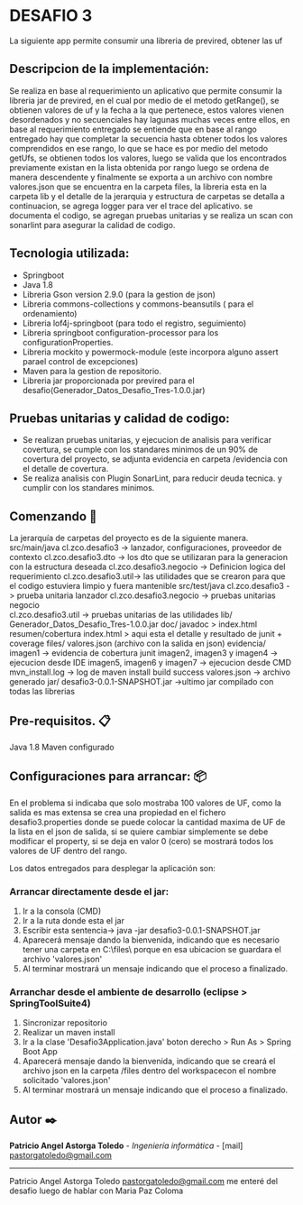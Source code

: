 # DESAFIO 3

La siguiente app permite consumir una libreria de previred, obtener las uf

## Descripcion de la implementación:

Se realiza en base al requerimiento un aplicativo que permite consumir la libreria jar de previred, en el cual por medio de el metodo getRange(), se obtienen valores de uf y la fecha a la que pertenece, estos valores vienen desordenados y no secuenciales hay lagunas muchas veces entre ellos, en base al requerimiento entregado se entiende que en base al rango entregado hay que completar la secuencia hasta obtener todos los valores comprendidos en ese rango, lo que se hace es por medio del metodo getUfs, se obtienen todos los valores, luego  se valida que los encontrados previamente existan en la lista obtenida por rango luego se ordena de manera descendente y finalmente se exporta a un archivo con nombre valores.json que se encuentra en la carpeta files, la libreria esta en la carpeta lib y el detalle de la jerarquia y estructura de carpetas se detalla a continuacion, se agrega logger para ver el trace del aplicativo. se documenta el codigo, se agregan pruebas unitarias y se realiza un scan con sonarlint para asegurar la calidad de codigo.

## Tecnologia utilizada:
 - Springboot
 - Java 1.8
 - Libreria Gson version 2.9.0 (para la gestion de json)
 - Libreria commons-collections y commons-beansutils ( para el ordenamiento)
 - Libreria lof4j-springboot (para todo el registro, seguimiento)
 - Libreria springboot configuration-processor para los configurationProperties.
 - Libreria mockito y powermock-module (este incorpora alguno assert parael control de excepciones)
 - Maven para la gestion de repositorio. 
 - Libreria jar proporcionada por previred para el desafio(Generador_Datos_Desafio_Tres-1.0.0.jar)
 
## Pruebas unitarias y calidad de codigo:
 - Se realizan pruebas unitarias, y ejecucion de analisis para verificar covertura, se cumple con los standares minimos de un 90% de covertura del proyecto, se adjunta evidencia en carpeta /evidencia con el detalle de covertura.
 - Se realiza analisis con Plugin SonarLint, para reducir deuda tecnica. y cumplir con los standares minimos.

## Comenzando 🚀
La jerarquía de carpetas del proyecto es de la siguiente manera.
  src/main/java
	cl.zco.desafio3 -> lanzador, configuraciones, proveedor de contexto
	cl.zco.desafio3.dto -> los dto que se utilizaran para la generacion con la estructura deseada
	cl.zco.desafio3.negocio -> Definicion logica del requerimiento
	cl.zco.desafio3.util-> las utilidades que se crearon para que el codigo estuviera limpio y fuera mantenible
  src/test/java
	cl.zco.desafio3 -> prueba unitaria lanzador
	cl.zco.desafio3.negocio -> pruebas unitarias negocio	
	cl.zco.desafio3.util -> pruebas unitarias de las utilidades
  lib/
    Generador_Datos_Desafio_Tres-1.0.0.jar
  doc/
  	javadoc > index.html 
  resumen/cobertura
    index.html > aqui esta el detalle y resultado de junit + coverage
  files/
    valores.json (archivo con la salida en json)
  evidencia/
  	imagen1 -> evidencia de cobertura junit
  	imagen2, imagen3 y imagen4 -> ejecucion desde IDE
  	imagen5, imagen6 y imagen7 -> ejecucion desde CMD
  	mvn_install.log -> log de maven install build success
  	valores.json -> archivo generado
  jar/
    desafio3-0.0.1-SNAPSHOT.jar ->ultimo jar compilado con todas las librerias 

## Pre-requisitos. 📋

Java 1.8
Maven configurado

## Configuraciones para arrancar:  📦
En el problema si indicaba que solo mostraba 100 valores de UF, como la salida es mas extensa se crea una propiedad en el fichero desafio3.properties donde se puede colocar la cantidad maxima de UF de la lista en el json de salida, si se quiere cambiar simplemente se debe modificar el property, si se deja en valor 0 (cero) se mostrará todos los valores de UF dentro del rango.

Los datos entregados para desplegar la aplicación son:

### Arrancar directamente desde el jar: 
1. Ir a la consola (CMD)
2. Ir a la ruta donde esta el jar
3. Escribir esta sentencia-> java -jar desafio3-0.0.1-SNAPSHOT.jar
4. Aparecerá mensaje dando la bienvenida, indicando que es necesario tener una carpeta en C:\files\ porque en esa ubicacion se guardara el archivo 'valores.json'
5. Al terminar mostrará un mensaje indicando que el proceso a finalizado.

### Arranchar desde el ambiente de desarrollo (eclipse > SpringToolSuite4)
1. Sincronizar repositorio
2. Realizar un maven install
3. Ir a la clase 'Desafio3Application.java' boton derecho > Run As > Spring Boot App
4. Aparecerá mensaje dando la bienvenida, indicando que se creará el archivo json en la carpeta /files dentro del workspacecon el nombre solicitado 'valores.json'
5. Al terminar mostrará un mensaje indicando que el proceso a finalizado.

## Autor ✒️
**Patricio Angel Astorga Toledo** - *Ingeniería informática* - [mail] pastorgatoledo@gmail.com

---

Patricio Angel Astorga Toledo
pastorgatoledo@gmail.com
me enteré del desafio luego de hablar con Maria Paz Coloma
